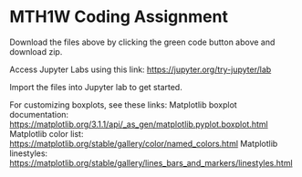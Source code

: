 # MTH1W Coding Assignment

Download the files above by clicking the green code button above and download zip.

Access Jupyter Labs using this link: 
https://jupyter.org/try-jupyter/lab

Import the files into Jupyter lab to get started.

For customizing boxplots, see these links:
Matplotlib boxplot documentation: https://matplotlib.org/3.1.1/api/_as_gen/matplotlib.pyplot.boxplot.html
Matplotlib color list: https://matplotlib.org/stable/gallery/color/named_colors.html
Matplotlib linestyles: https://matplotlib.org/stable/gallery/lines_bars_and_markers/linestyles.html

